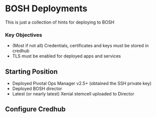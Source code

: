 # BOSH Deployments

This is just a collection of hints for deploying to BOSH
### Key Objectives ###
* (Most if not all) Credentials, certificates and keys must be stored in credhub
* TLS must be enabled for deployed apps and services

## Starting Position
* Deployed Pivotal Ops Manager v2.5+ (obtained the SSH private key)
* Deployed BOSH director
* Latest (or nearly latest) Xenial stemcell uploaded to Director

## Configure Credhub 
